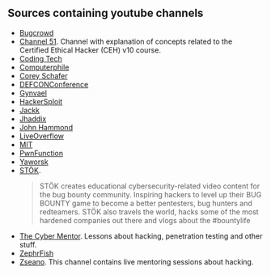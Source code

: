 ## Sources containing youtube channels

  * [Bugcrowd](https://www.youtube.com/channel/UCo1NHk_bgbAbDBc4JinrXww)
  * [Channel 51](https://www.youtube.com/channel/UCTDJXmKN0lK5TBlz6P7d8xA). 
    Channel with explanation of concepts related to the Certified Ethical Hacker (CEH) v10 course.
  * [Coding Tech](https://www.youtube.com/channel/UCtxCXg-UvSnTKPOzLH4wJaQ)
  * [Computerphile](https://www.youtube.com/channel/UC9-y-6csu5WGm29I7JiwpnA)
  * [Corey Schafer](https://www.youtube.com/channel/UCCezIgC97PvUuR4_gbFUs5g)
  * [DEFCONConference](https://www.youtube.com/channel/UC6Om9kAkl32dWlDSNlDS9Iw)
  * [Gynvael](https://www.youtube.com/c/GynvaelEN)
  * [HackerSploit](https://www.youtube.com/channel/UC0ZTPkdxlAKf-V33tqXwi3Q)
  * [Jackk](https://www.youtube.com/channel/UC64x_rKHxY113KMWmprLBPA)
  * [Jhaddix](https://www.youtube.com/channel/UCk0f0svao7AKeK3RfiWxXEA/videos)
  * [John Hammond](https://www.youtube.com/channel/UCVeW9qkBjo3zosnqUbG7CFw)
  * [LiveOverflow](https://www.youtube.com/channel/UClcE-kVhqyiHCcjYwcpfj9w)
  * [MIT](https://www.youtube.com/playlist?list=PLUl4u3cNGP62K2DjQLRxDNRi0z2IRWnNh)
  * [PwnFunction](https://www.youtube.com/channel/UCW6MNdOsqv2E9AjQkv9we7A)
  * [Yaworsk](https://www.youtube.com/channel/UCS0y5e-AMsZO8GEFtKBAzkA)
  * [STÖK](https://www.youtube.com/channel/UCQN2DsjnYH60SFBIA6IkNwg).
    > STÖK creates educational cybersecurity-related video content for the bug bounty community. Inspiring hackers to level up their  BUG         BOUNTY game to become a better pentesters, bug hunters and redteamers. STÖK also travels the world, hacks some of the most hardened companies out there and vlogs about the #bountylife
  * [The Cyber Mentor](https://www.youtube.com/channel/UC0ArlFuFYMpEewyRBzdLHiw). 
    Lessons about hacking, penetration testing and other stuff.
  * [ZephrFish](https://www.youtube.com/channel/UCwIgYwu94q1wpgakHPPR1iQ)
  * [Zseano](https://www.youtube.com/channel/UCCUFgj-52_ryvpQUacylRpg).
    This channel contains live mentoring sessions about hacking.
